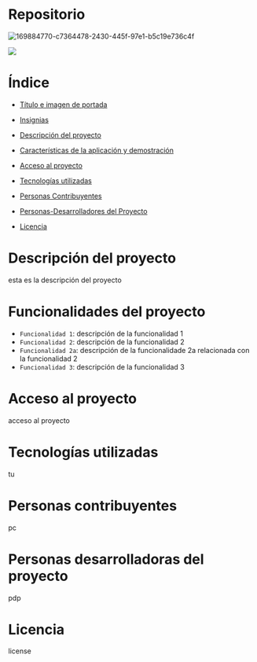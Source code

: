 # Repositorio

![169884770-c7364478-2430-445f-97e1-b5c19e736c4f](https://github.com/user-attachments/assets/a6ae60d8-2223-4287-af18-5ccdb99e60b8)


 <p align="left">
   <img src="https://img.shields.io/badge/STATUS-EN%20DESAROLLO-green">
   </p>

<h1>Índice</h1>

* [Título e imagen de portada](#Repositorio)

* [Insignias](#Repositorio)

* [Descripción del proyecto](#Descripción-del-proyecto)

* [Características de la aplicación y demostración](#Funcionalidades-del-proyecto)

* [Acceso al proyecto](#Acceso-al-proyecto)

* [Tecnologías utilizadas](#Tecnologías-utilizadas)

* [Personas Contribuyentes](#Personas-contribuyentes)

* [Personas-Desarrolladores del Proyecto](#Personas-desarrolladoras-del-proyecto)

* [Licencia](#Licencia)

# Descripción del proyecto
esta es la descripción del proyecto

# Funcionalidades del proyecto

- `Funcionalidad 1`: descripción de la funcionalidad 1
- `Funcionalidad 2`: descripción de la funcionalidad 2
- `Funcionalidad 2a`: descripción de la funcionalidade 2a relacionada con la funcionalidad 2
- `Funcionalidad 3`: descripción de la funcionalidad 3

# Acceso al proyecto

acceso al proyecto

# Tecnologías utilizadas

tu

# Personas contribuyentes

pc

# Personas desarrolladoras del proyecto

pdp

# Licencia

license


